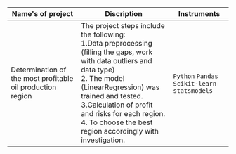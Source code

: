 | Name's of project                                          |                                                                                                                                                   Discription                                                                                                                                                    |                              Instruments |
|------------------------------------------------------------|-----------------------------------------------------------------------------------------------------------------------------------------------------------------------------------------------------------------------------------------------------------------------------------------------------------------|------------------------------------------|
| Determination of the most profitable oil production region | The project steps include the following:<br/> 1.Data preprocessing (filling the gaps, work with data outliers and data type)<br/>2. The model (LinearRegression) was trained and tested.<br/>3.Calculation of profit and risks for each region.<br/>4. To choose the best region accordingly with investigation. | `Python` `Pandas` `Scikit-learn` `statsmodels`  |                                                                                                                                                                                                              |                                                 |